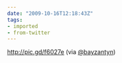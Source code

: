```yaml
---
date: "2009-10-16T12:18:43Z"
tags:
- imported
- from-twitter
---
```

http://pic.gd/f6027e \(via [@bayzantyn](/twitter/#/bayzantyn)\)
